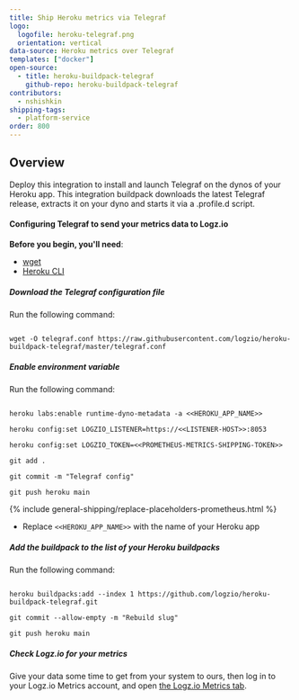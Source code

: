 ```yaml
---
title: Ship Heroku metrics via Telegraf
logo:
  logofile: heroku-telegraf.png
  orientation: vertical
data-source: Heroku metrics over Telegraf
templates: ["docker"]
open-source:
  - title: heroku-buildpack-telegraf
    github-repo: heroku-buildpack-telegraf
contributors:
  - nshishkin
shipping-tags:
  - platform-service
order: 800
---
```


## Overview

Deploy this integration to install and launch Telegraf on the dynos of your Heroku app. This integration buildpack downloads the latest Telegraf release, extracts it on your dyno and starts it via a .profile.d script.

#### Configuring Telegraf to send your metrics data to Logz.io

**Before you begin, you'll need**:

* [wget](https://www.gnu.org/software/wget/)
* [Heroku CLI](https://devcenter.heroku.com/articles/heroku-cli#download-and-install)

<div class="tasklist">

##### Download the Telegraf configuration file

Run the following command:

``` shell

wget -O telegraf.conf https://raw.githubusercontent.com/logzio/heroku-buildpack-telegraf/master/telegraf.conf

```

##### Enable environment variable

Run the following command:

``` shell

heroku labs:enable runtime-dyno-metadata -a <<HEROKU_APP_NAME>>

heroku config:set LOGZIO_LISTENER=https://<<LISTENER-HOST>>:8053   

heroku config:set LOGZIO_TOKEN=<<PROMETHEUS-METRICS-SHIPPING-TOKEN>>

git add .

git commit -m "Telegraf config" 

git push heroku main

```

{% include general-shipping/replace-placeholders-prometheus.html %}
* Replace `<<HEROKU_APP_NAME>>` with the name of your Heroku app

##### Add the buildpack to the list of your Heroku buildpacks

Run the following command:

``` shell

heroku buildpacks:add --index 1 https://github.com/logzio/heroku-buildpack-telegraf.git

git commit --allow-empty -m "Rebuild slug"

git push heroku main

```

##### Check Logz.io for your metrics

Give your data some time to get from your system to ours, then log in to your Logz.io Metrics account, and open [the Logz.io Metrics tab](https://app.logz.io/#/dashboard/metrics/).


</div>

